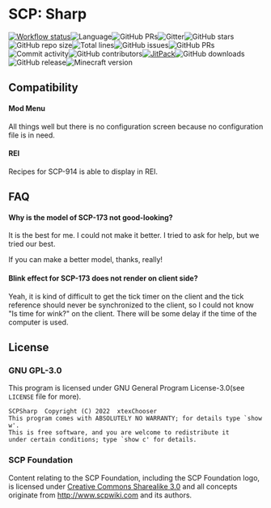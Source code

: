 # SCP: Sharp

[![Workflow status](https://img.shields.io/github/workflow/status/xtexChooser/scp-sharp/Build/main?style=flat-square&logo=github-actions)](https://github.com/xtexChooser/scp-sharp/actions)![Language](https://img.shields.io/badge/language-kotlin-%237f52ff?style=flat-square&logo=kotlin)![GitHub PRs](https://img.shields.io/badge/license-AGPL--3.0-informational?style=flat-square)![Gitter](https://img.shields.io/gitter/room/xtexChooser/scp-sharp?style=flat-square&logo=gitter)![GitHub stars](https://img.shields.io/github/stars/xtexChooser/scp-sharp?logo=github&style=flat-square)![GitHub repo size](https://img.shields.io/github/repo-size/xtexChooser/scp-sharp?style=flat-square)![Total lines](https://img.shields.io/tokei/lines/github/xtexChooser/scp-sharp?style=flat-square)![GitHub issues](https://img.shields.io/github/issues/xtexChooser/scp-sharp?style=flat-square)![GitHub PRs](https://img.shields.io/github/issues-pr/xtexChooser/scp-sharp?style=flat-square)![Commit activity](https://img.shields.io/github/commit-activity/m/xtexChooser/scp-sharp?style=flat-square)![GitHub contributors](https://img.shields.io/github/contributors/xtexChooser/scp-sharp?style=flat-square)[![JitPack](https://img.shields.io/jitpack/v/github/xtexChooser/scp-sharp?style=flat-square)](https://jitpack.io/#xtexChooser/scp-sharp)![GitHub downloads](https://img.shields.io/github/downloads/xtexChooser/scp-sharp/total?logo=github&style=flat-square)![GitHub release](https://img.shields.io/github/v/release/xtexChooser/scp-sharp?display_name=tag&include_prereleases&logo=github&style=flat-square)![Minecraft version](https://img.shields.io/badge/minecraft-1.18.1-brightgreen?style=flat-square&logo=mojang-studios)

## Compatibility

#### Mod Menu

All things well but there is no configuration screen because no configuration file is in need.

#### REI

Recipes for SCP-914 is able to display in REI.

## FAQ

#### Why is the model of SCP-173 not good-looking?

It is the best for me. I could not make it better. I tried to ask for help, but we tried our best.

If you can make a better model, thanks, really!

#### Blink effect for SCP-173 does not render on client side?

Yeah, it is kind of difficult to get the tick timer on the client and the tick reference should never be synchronized to the client, so I could not know "Is time for wink?" on the client. There will be some delay if the time of the computer is used.

## License

### GNU GPL-3.0

This program is licensed under GNU General Program License-3.0(see `LICENSE` file for more).

```
SCPSharp  Copyright (C) 2022  xtexChooser
This program comes with ABSOLUTELY NO WARRANTY; for details type `show w'.
This is free software, and you are welcome to redistribute it
under certain conditions; type `show c' for details.
```

### SCP Foundation

Content relating to the SCP Foundation, including the SCP Foundation logo, is licensed under [Creative Commons Sharealike 3.0](https://creativecommons.org/licenses/by-sa/3.0/) and all concepts originate from http://www.scpwiki.com and its authors.
